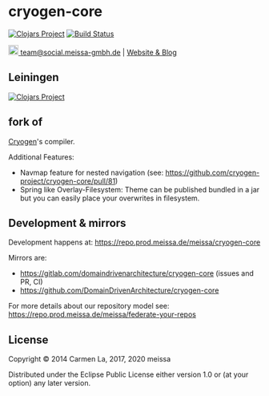 # cryogen-core
[![Clojars Project](https://img.shields.io/clojars/v/dda/cryogen-core.svg)](https://clojars.org/dda/cryogen-core)
[![Build Status](https://travis-ci.org/DomainDrivenArchitecture/cryogen-core.svg?branch=master)](https://travis-ci.org/DomainDrivenArchitecture/cryogen-core)

[<img src="https://meissa-gmbh.de/img/community/Mastodon_Logotype.svg" width=20 alt="team@social.meissa-gmbh.de"> team@social.meissa-gmbh.de](https://social.meissa-gmbh.de/@team) | [Website & Blog](https://domaindrivenarchitecture.org)

## Leiningen
[![Clojars Project](http://clojars.org/dda/cryogen-core/latest-version.svg)](http://clojars.org/dda/cryogen-core)

## fork of
[Cryogen](https://github.com/lacarmen/cryogen)'s compiler.

Additional Features:

* Navmap feature for nested navigation (see: https://github.com/cryogen-project/cryogen-core/pull/81)
* Spring like Overlay-Filesystem: Theme can be published bundled in a jar but you can easily place your overwrites in filesystem.

## Development & mirrors

Development happens at: https://repo.prod.meissa.de/meissa/cryogen-core

Mirrors are:

* https://gitlab.com/domaindrivenarchitecture/cryogen-core (issues and PR, CI)
* https://github.com/DomainDrivenArchitecture/cryogen-core

For more details about our repository model see: https://repo.prod.meissa.de/meissa/federate-your-repos

## License

Copyright © 2014 Carmen La, 2017, 2020 meissa

Distributed under the Eclipse Public License either version 1.0 or (at
your option) any later version.
